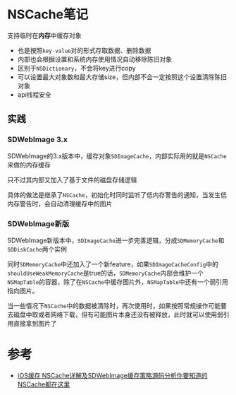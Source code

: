 # NSCache笔记

支持临时在**内存**中缓存对象

- 也是按照`key-value`对的形式存取数据、删除数据
- 内部也会根据设置和系统内存使用情况自动移除陈旧对象
- 区别于`NSDictionary`，不会将key进行copy
- 可以设置最大对象数和最大存储size，但内部不会一定按照这个设置清除陈旧对象
- api线程安全

## 实践

### SDWebImage 3.x
SDWebImage的3.x版本中，缓存对象`SDImageCache`，内部实际用的就是`NSCache`来做的内存缓存

只不过其内部又加入了基于文件的磁盘存储逻辑

具体的做法是继承了`NSCache`，初始化时同时监听了低内存警告的通知，当发生低内存警告时，会自动清理缓存中的图片

### SDWebImage新版
SDWebImage新版本中，`SDImageCache`进一步完善逻辑，分成`SDMemoryCache`和`SDDiskCache`两个实例

同时`SDMemoryCache`中还加入了一个新feature，如果`SDImageCacheConfig`中的`shouldUseWeakMemoryCache`是true的话，`SDMemoryCache`内部会维护一个`NSMapTable`的容器，除了在`NSCache`中缓存图片外，`NSMapTable`中还有一个弱引用指向图片。

当一些情况下`NSCache`中的数据被清除时，再次使用时，如果按照常规操作可能要去磁盘中取或者网络下载，但有可能图片本身还没有被释放，此时就可以使用弱引用直接拿到图片了

# 参考
- [iOS缓存 NSCache详解及SDWebImage缓存策略源码分析你要知道的NSCache都在这里](https://cloud.tencent.com/developer/article/1089338)